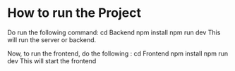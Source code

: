 # How to run the Project

Do run the following command: 
 cd Backend
 npm install
 npm run dev
 This will run the server or backend.

Now, to run the frontend, do the following :
 cd Frontend
 npm install
 npm run dev
 This will start the frontend

